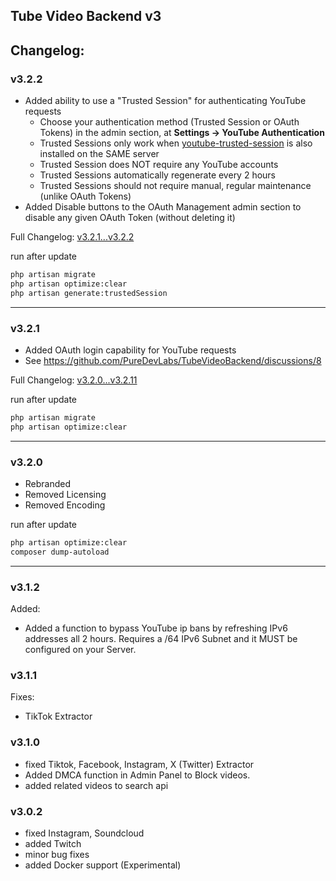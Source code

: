 ## Tube Video Backend v3

## Changelog:

### v3.2.2
- Added ability to use a "Trusted Session" for authenticating YouTube requests 
  - Choose your authentication method (Trusted Session or OAuth Tokens) in the admin section, at **Settings -> YouTube Authentication**
  - Trusted Sessions only work when [youtube-trusted-session](https://github.com/PureDevLabs/youtube-trusted-session) is also installed on the SAME server
  - Trusted Session does NOT require any YouTube accounts
  - Trusted Sessions automatically regenerate every 2 hours
  - Trusted Sessions should not require manual, regular maintenance (unlike OAuth Tokens)
- Added Disable buttons to the OAuth Management admin section to disable any given OAuth Token (without deleting it)

Full Changelog: [v3.2.1...v3.2.2](https://github.com/PureDevLabs/TubeVideoBackend/compare/v3.2.1...v3.2.2)

run after update

```bash
php artisan migrate
php artisan optimize:clear
php artisan generate:trustedSession
```

---

### v3.2.1
- Added OAuth login capability for YouTube requests 
- See https://github.com/PureDevLabs/TubeVideoBackend/discussions/8


Full Changelog: [v3.2.0...v3.2.11](https://github.com/PureDevLabs/TubeVideoBackend/compare/v3.2.0...v3.2.1)

run after update

```bash
php artisan migrate
php artisan optimize:clear
```

---

### v3.2.0
- Rebranded
- Removed Licensing
- Removed Encoding

run after update

```bash
php artisan optimize:clear
composer dump-autoload
```

---

### v3.1.2
Added:
- Added a function to bypass YouTube ip bans by refreshing IPv6 addresses all 2 hours. Requires a /64 IPv6 Subnet and it MUST be configured on your Server. 


### v3.1.1
Fixes:
- TikTok Extractor

### v3.1.0

- fixed Tiktok, Facebook, Instagram, X (Twitter) Extractor
- Added DMCA function in Admin Panel to Block videos. 
- added related videos to search api

### v3.0.2

- fixed Instagram, Soundcloud
- added Twitch
- minor bug fixes
- added Docker support (Experimental)


